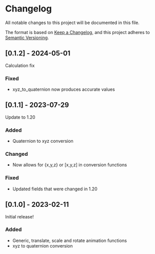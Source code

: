 # Changelog

All notable changes to this project will be documented in this file.

The format is based on [Keep a Changelog](https://keepachangelog.com/en/1.0.0/),
and this project adheres to [Semantic Versioning](https://semver.org/spec/v2.0.0.html).

## [0.1.2] - 2024-05-01
Calculation fix

### Fixed
- xyz_to_quaternion now produces accurate values

## [0.1.1] - 2023-07-29
Update to 1.20

### Added
- Quaternion to xyz conversion

### Changed
- Now allows for {x,y,z} or [x,y,z] in conversion functions

### Fixed
- Updated fields that were changed in 1.20

## [0.1.0] - 2023-02-11
Initial release!

### Added
- Generic, translate, scale and rotate animation functions
- xyz to quaternion conversion
